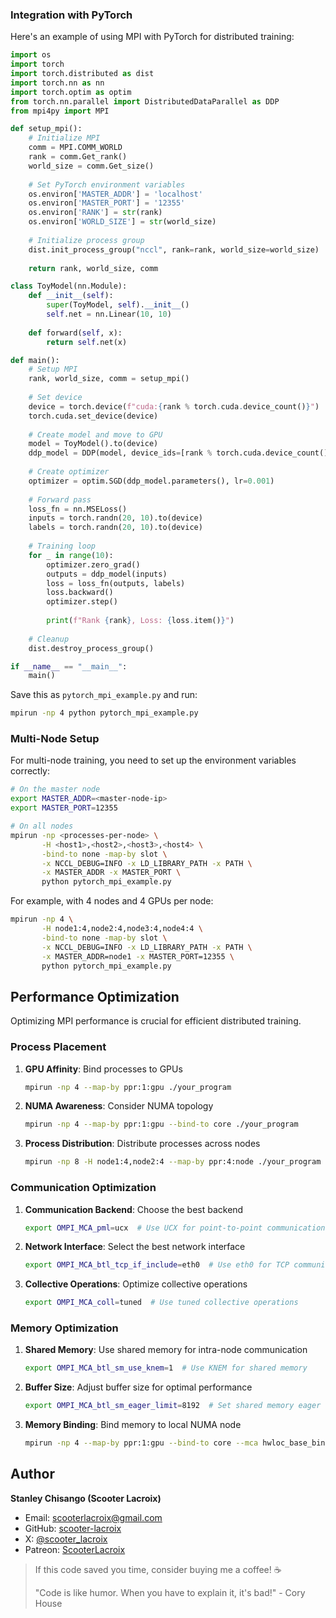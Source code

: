 ### Integration with PyTorch

Here's an example of using MPI with PyTorch for distributed training:

```python
import os
import torch
import torch.distributed as dist
import torch.nn as nn
import torch.optim as optim
from torch.nn.parallel import DistributedDataParallel as DDP
from mpi4py import MPI

def setup_mpi():
    # Initialize MPI
    comm = MPI.COMM_WORLD
    rank = comm.Get_rank()
    world_size = comm.Get_size()
    
    # Set PyTorch environment variables
    os.environ['MASTER_ADDR'] = 'localhost'
    os.environ['MASTER_PORT'] = '12355'
    os.environ['RANK'] = str(rank)
    os.environ['WORLD_SIZE'] = str(world_size)
    
    # Initialize process group
    dist.init_process_group("nccl", rank=rank, world_size=world_size)
    
    return rank, world_size, comm

class ToyModel(nn.Module):
    def __init__(self):
        super(ToyModel, self).__init__()
        self.net = nn.Linear(10, 10)
        
    def forward(self, x):
        return self.net(x)

def main():
    # Setup MPI
    rank, world_size, comm = setup_mpi()
    
    # Set device
    device = torch.device(f"cuda:{rank % torch.cuda.device_count()}")
    torch.cuda.set_device(device)
    
    # Create model and move to GPU
    model = ToyModel().to(device)
    ddp_model = DDP(model, device_ids=[rank % torch.cuda.device_count()])
    
    # Create optimizer
    optimizer = optim.SGD(ddp_model.parameters(), lr=0.001)
    
    # Forward pass
    loss_fn = nn.MSELoss()
    inputs = torch.randn(20, 10).to(device)
    labels = torch.randn(20, 10).to(device)
    
    # Training loop
    for _ in range(10):
        optimizer.zero_grad()
        outputs = ddp_model(inputs)
        loss = loss_fn(outputs, labels)
        loss.backward()
        optimizer.step()
        
        print(f"Rank {rank}, Loss: {loss.item()}")
    
    # Cleanup
    dist.destroy_process_group()

if __name__ == "__main__":
    main()
```

Save this as `pytorch_mpi_example.py` and run:

```bash
mpirun -np 4 python pytorch_mpi_example.py
```

### Multi-Node Setup

For multi-node training, you need to set up the environment variables correctly:

```bash
# On the master node
export MASTER_ADDR=<master-node-ip>
export MASTER_PORT=12355

# On all nodes
mpirun -np <processes-per-node> \
       -H <host1>,<host2>,<host3>,<host4> \
       -bind-to none -map-by slot \
       -x NCCL_DEBUG=INFO -x LD_LIBRARY_PATH -x PATH \
       -x MASTER_ADDR -x MASTER_PORT \
       python pytorch_mpi_example.py
```

For example, with 4 nodes and 4 GPUs per node:

```bash
mpirun -np 4 \
       -H node1:4,node2:4,node3:4,node4:4 \
       -bind-to none -map-by slot \
       -x NCCL_DEBUG=INFO -x LD_LIBRARY_PATH -x PATH \
       -x MASTER_ADDR=node1 -x MASTER_PORT=12355 \
       python pytorch_mpi_example.py
```

## Performance Optimization

Optimizing MPI performance is crucial for efficient distributed training.

### Process Placement

1. **GPU Affinity**: Bind processes to GPUs
   ```bash
   mpirun -np 4 --map-by ppr:1:gpu ./your_program
   ```

2. **NUMA Awareness**: Consider NUMA topology
   ```bash
   mpirun -np 4 --map-by ppr:1:gpu --bind-to core ./your_program
   ```

3. **Process Distribution**: Distribute processes across nodes
   ```bash
   mpirun -np 8 -H node1:4,node2:4 --map-by ppr:4:node ./your_program
   ```

### Communication Optimization

1. **Communication Backend**: Choose the best backend
   ```bash
   export OMPI_MCA_pml=ucx  # Use UCX for point-to-point communication
   ```

2. **Network Interface**: Select the best network interface
   ```bash
   export OMPI_MCA_btl_tcp_if_include=eth0  # Use eth0 for TCP communication
   ```

3. **Collective Operations**: Optimize collective operations
   ```bash
   export OMPI_MCA_coll=tuned  # Use tuned collective operations
   ```

### Memory Optimization

1. **Shared Memory**: Use shared memory for intra-node communication
   ```bash
   export OMPI_MCA_btl_sm_use_knem=1  # Use KNEM for shared memory
   ```

2. **Buffer Size**: Adjust buffer size for optimal performance
   ```bash
   export OMPI_MCA_btl_sm_eager_limit=8192  # Set shared memory eager limit
   ```

3. **Memory Binding**: Bind memory to local NUMA node
   ```bash
   mpirun -np 4 --map-by ppr:1:gpu --bind-to core --mca hwloc_base_binding_policy numa ./your_program
   ```


## Author

**Stanley Chisango (Scooter Lacroix)**

- Email: scooterlacroix@gmail.com
- GitHub: [scooter-lacroix](https://github.com/scooter-lacroix)
- X: [@scooter_lacroix](https://x.com/scooter_lacroix)
- Patreon: [ScooterLacroix](https://patreon.com/ScooterLacroix)

> If this code saved you time, consider buying me a coffee! ☕
> 
> "Code is like humor. When you have to explain it, it's bad!" - Cory House

